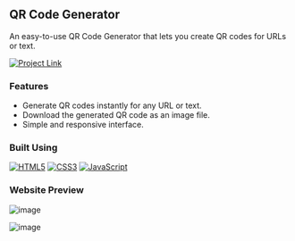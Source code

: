 ## QR Code Generator

An easy-to-use QR Code Generator that lets you create QR codes for URLs or text.

[![Project Link](https://img.shields.io/badge/Website%20Link-37a779?style=for-the-badge)](https://pro-qr.web.app)

### Features
- Generate QR codes instantly for any URL or text.
- Download the generated QR code as an image file.
- Simple and responsive interface.

### Built Using
[![HTML5](https://img.shields.io/badge/html5-%23E34F26.svg?&style=for-the-badge&logo=html5&logoColor=white)](/)
[![CSS3](https://img.shields.io/badge/css3-%231572B6.svg?&style=for-the-badge&logo=css3&logoColor=white)](/)
[![JavaScript](https://img.shields.io/badge/javascript-%23323330.svg?&style=for-the-badge&logo=javascript&logoColor=%23F7DF1E)](/)

### Website Preview
![image](https://github.com/user-attachments/assets/b88191ec-78b2-4e8f-bdfc-102372e3e0b9)

![image](https://github.com/user-attachments/assets/74a0b505-f8c9-4b4a-92df-cddae494bab7)
